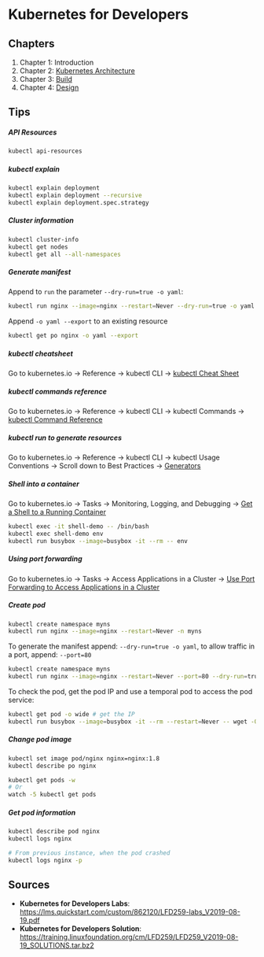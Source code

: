 # Kubernetes for Developers

## Chapters

1. Chapter 1: Introduction
2. Chapter 2: [Kubernetes Architecture](./Labs/Ch02)
3. Chapter 3: [Build](./Labs/Ch03)
4. Chapter 4: [Design](./Labs/Ch04)

## Tips

##### API Resources

```bash
kubectl api-resources
```

##### kubectl explain

```bash
kubectl explain deployment
kubectl explain deployment --recursive
kubectl explain deployment.spec.strategy
```

##### Cluster information

```bash
kubectl cluster-info
kubectl get nodes
kubectl get all --all-namespaces
```

##### Generate manifest

Append to `run` the parameter `--dry-run=true -o yaml`:

```bash
kubectl run nginx --image=nginx --restart=Never --dry-run=true -o yaml
```

Append `-o yaml --export` to an existing resource

```bash
kubectl get po nginx -o yaml --export
```

##### kubectl cheatsheet

Go to kubernetes.io -> Reference -> kubectl CLI -> [kubectl Cheat Sheet](https://kubernetes.io/docs/reference/kubectl/cheatsheet/)

##### kubectl commands reference

Go to kubernetes.io -> Reference -> kubectl CLI -> kubectl Commands -> [kubectl Command Reference](https://kubernetes.io/docs/reference/generated/kubectl/kubectl-commands)

##### kubectl run to generate resources

Go to kubernetes.io -> Reference -> kubectl CLI -> kubectl Usage Conventions -> Scroll down to Best Practices -> [Generators](https://kubernetes.io/docs/reference/kubectl/conventions/#generators)

##### Shell into a container

Go to kubernetes.io -> Tasks -> Monitoring, Logging, and Debugging -> [Get a Shell to a Running Container](https://kubernetes.io/docs/tasks/debug-application-cluster/get-shell-running-container/)

```bash
kubectl exec -it shell-demo -- /bin/bash
kubectl exec shell-demo env
kubectl run busybox --image=busybox -it --rm -- env
```

##### **Using port forwarding**

Go to kubernetes.io -> Tasks -> Access Applications in a Cluster -> [Use Port Forwarding to Access Applications in a Cluster](https://kubernetes.io/docs/tasks/access-application-cluster/port-forward-access-application-cluster/)

##### Create pod

```bash
kubectl create namespace myns
kubectl run nginx --image=nginx --restart=Never -n myns
```

To generate the manifest append: `--dry-run=true -o yaml`, to allow traffic in a port, append: `--port=80`

```bash
kubectl create namespace myns
kubectl run nginx --image=nginx --restart=Never --port=80 --dry-run=true -o yaml -n myns
```

To check the pod, get the pod IP and use a temporal pod to access the pod service:

```bash
kubectl get pod -o wide # get the IP
kubectl run busybox --image=busybox -it --rm --restart=Never -- wget -O- $IP:80
```

##### Change pod image

```bash
kubectl set image pod/nginx nginx=nginx:1.8
kubectl describe po nginx

kubectl get pods -w
# Or
watch -5 kubectl get pods
```

##### Get pod information

```bash
kubectl describe pod nginx
kubectl logs nginx

# From previous instance, when the pod crashed
kubectl logs nginx -p
```

## Sources

- **Kubernetes for Developers Labs**: https://lms.quickstart.com/custom/862120/LFD259-labs_V2019-08-19.pdf
- **Kubernetes for Developers Solution**: https://training.linuxfoundation.org/cm/LFD259/LFD259_V2019-08-19_SOLUTIONS.tar.bz2
